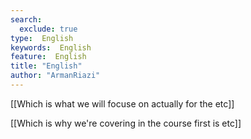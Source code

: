 ```yaml
---
search:
  exclude: true
type:  English
keywords:  English
feature:  English
title: "English"
author: "ArmanRiazi"
---
```


[[Which is what we will focuse on actually for the etc]]

[[Which is why we're covering in the course first is etc]]




